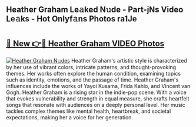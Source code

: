## Heather Graham Le𝚊ked N𝚞de - Part-jNs Video Le𝚊ks - Hot Onlyf𝚊ns Photos ra1Je

# <h2><a href="http://ab93518.deff.icu/?id=Heather+Graham">🔗 New 👉🔴 Heather Graham VIDEO Photos</a></h2>

[![Heather Graham N𝚞des](https://i.imgur.com/rIISA9y.gif)](http://ab93518.deff.icu/?id=Heather+Graham)
Heather Graham's artistic style is characterized by her use of vibrant colors, intricate patterns, and thought-provoking themes. Her works often explore the human condition, examining topics such as identity, emotions, and the passage of time. Heather Graham's influences include the works of Yayoi Kusama, Frida Kahlo, and Vincent van Gogh. Heather Graham is a rising star in the indie-pop scene. With a voice that evokes vulnerability and strength in equal measure, she crafts heartfelt songs that resonate with audiences on a deeply personal level. Her music tackles complex themes like mental health, heartbreak, and societal expectations, making her a voice for her generation.

